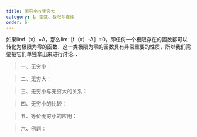 ```yaml
---
title: 无穷小与无穷大
category: 1、函数、极限与连续
order: 6
---
```


如果limf（x）=A，那么lim［f（x）-A］=0，即任何一个极限存在的函数都可以转化为极限为零的函数．这一类极限为零的函数具有非常重要的性质，所以我们需要把它们单独拿出来进行讨论．．


> 一、无穷小：


> 二、无穷大：


> 三、无穷小与无穷大的关系：


> 四、无穷小的比较：


> 五、等价无穷小的应用：


> 六、例题：